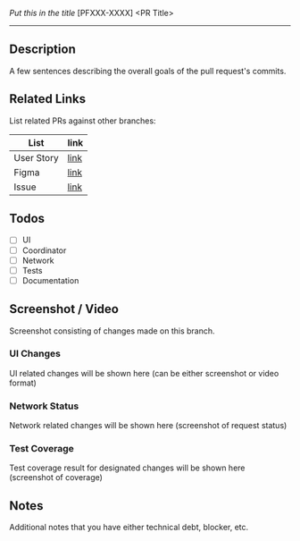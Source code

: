 *Put this in the title*
\[PFXXX-XXXX\] \<PR Title\>

***
## Description
A few sentences describing the overall goals of the pull request's commits.

## Related Links
List related PRs against other branches:

List | link
------ | ------
User Story | [link]()
Figma | [link]()
Issue | [link]()

## Todos
- [ ] UI
- [ ] Coordinator
- [ ] Network
- [ ] Tests
- [ ] Documentation

## Screenshot / Video
Screenshot consisting of changes made on this branch.

### UI Changes
UI related changes will be shown here (can be either screenshot or video format)

### Network Status
Network related changes will be shown here (screenshot of request status)

### Test Coverage
Test coverage result for designated changes will be shown here (screenshot of coverage)

## Notes
Additional notes that you have either technical debt, blocker, etc.
